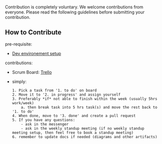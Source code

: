 


Contribution is completely voluntary. We welcome contributions from everyone. Please read the following guidelines before submitting your contribution.

## How to Contribute

pre-requisite:
- [Dev environement setup](dev/dev-environment-setup.md)

contributions:
- Scrum Board: [Trello](https://trello.com/invite/b/NHlF2eav/ATTIa736b1bcc38183dc124699fa4ae28d7dE5C25961/arcade-mini-games-board)
- simply:

      1. Pick a task from '1. to do' on board
      2. Move it to '2. in progress' and assign yourself
      3. Preferably *if* not able to finish within the week (usually 5hrs work/week)
          a. then break task into 5 hrs task(s) and move the rest back to '1. to do'
      4. When done, move to '3. done' and create a pull request
      5. If you have any questions:
          - ask in the messenger
          - ask in the weekly standup meeting (if no weekly standup meeting setup, then feel free to book a standup meeting)
      6. remember to update docs if needed (diagrams and other artifacts)
